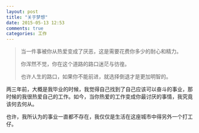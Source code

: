 ```yaml
---
layout: post
title: "关于梦想"
date: 2015-05-13 12:53
comments: true
categories: 工作
---
```

> 当一件事被你从热爱变成了厌恶，这是需要花费你多少的耐心和精力。
> 
> 你浑然不觉，你在这个道路的路口迷茫与彷徨。
> 
> 也许人生的路口，如果你不能前进，就选择倒退才是更加明智的。

两三年前，大概是我毕业的时候，我觉得自己找到了自己应该可以奋斗的事业，那时候的我很热爱自己的工作。如今，当你热爱的工作变成你最讨厌的事情，我究竟该何去何从。

也许，我所认为的事业一直都不存在，我仅仅是生活在这座城市中得另外一个打工仔。